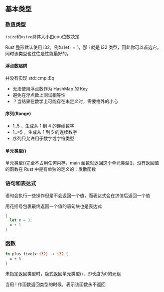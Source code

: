 
## 基本类型

### 数值类型
`isize`和`usize`具体大小由cpu位数决定

Rust 整形默认使用 i32，例如 let i = 1，那 i 就是 i32 类型，因此你可以首选它，同时该类型也往往是性能最好的。

#### 浮点数陷阱
并没有实现 std::cmp::Eq
* 无法使用浮点数作为 HashMap 的 Key
* 避免在浮点数上测试相等性
* ？当结果在数学上可能存在未定义时，需要格外的小心

#### 序列(Range)
* 1..5 ，生成从 1 到 4 的连续数字
* 1..=5 ，生成从 1 到 5 的连续数字
* 序列只允许用于数字或字符类型

#### 单元类型()
单元类型()完全不占用任何内存，main 函数就返回这个单元类型()。没有返回值的函数在 Rust 中是有单独的定义的：发散函数

### 语句和表达式
语句会执行一些操作但是不会返回一个值，而表达式会在求值后返回一个值

用花括号包裹最终返回一个值的语句块也是表达式
```rs
{
  let x = 3;
  x + 1
}
```
### 函数
```rs
fn plus_five(x:i32) -> i32 {
  x + 5
}
```
未指定返回类型时，隐式返回单元类型()，即长度为0的元组

当用 ! 作函数返回类型的时候，表示该函数永不返回
